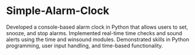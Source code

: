 # Simple-Alarm-Clock
Developed a console-based alarm clock in Python that allows users to set, snooze, and stop alarms. Implemented real-time time checks and sound alerts using the time and winsound modules. Demonstrated skills in Python programming, user input handling, and time-based functionality.
